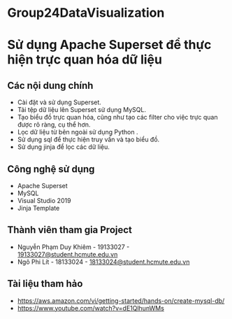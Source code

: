# Group24DataVisualization

# Sử dụng Apache Superset để thực hiện trực quan hóa dữ liệu

## Các nội dung chính

- Cài đặt và sử dụng Superset.
- Tải tệp dữ liệu lên Superset sử dụng MySQL.
- Tạo biểu đồ trực quan hóa, cũng như tạo các filter cho việc trực quan được rõ ràng, cụ thể hơn.
- Lọc dữ liệu từ bên ngoài sử dụng Python .
- Sử dụng sql để thực hiện truy vấn và tạo biểu đồ.
- Sử dụng jinja để lọc các dữ liệu.


## Công nghệ sử dụng 


- Apache Superset
- MySQL
- Visual Studio 2019
- Jinja Template


## Thành viên tham gia Project

- Nguyễn Phạm Duy Khiêm - 19133027 - 19133027@student.hcmute.edu.vn
- Ngô Phi Lít           - 18133024 - 18133024@student.hcmute.edu.vn

## Tài liệu tham hảo

- https://aws.amazon.com/vi/getting-started/hands-on/create-mysql-db/
- https://www.youtube.com/watch?v=dE1QlhunWMs
